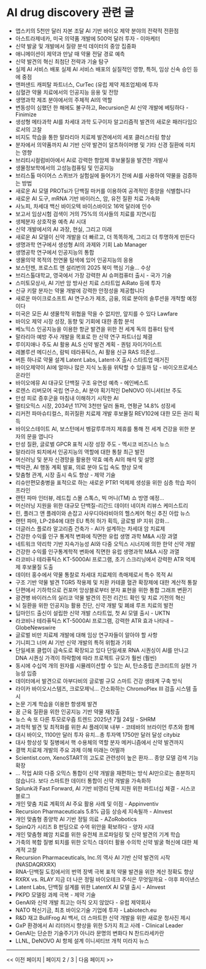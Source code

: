 # AI drug discovery 관련 글

- 앱스키의 5천만 달러 자본 조달 AI 기반 바이오 제약 분야의 전략적 전환점
- 아스트라제네카, 미국 의약품 개발에 500억 달러 투자 - 이마케터
- 신약 발굴 및 개발에서 질량 분석 데이터의 중앙 집중화
- 애니메이션이 제약과 만날 때 약물 전달 경로 예측
- 신약 발견의 혁신 최첨단 전략과 기술 탐구
- 실제 AI 서비스 배포 실제 AI 서비스 배포의 실질적인 영향, 특허, 임상 신속 승인 등에 중점
- 앤퍼샌드 캐피탈 파트너스, CurTec (유럽 제약 제조업체)에 투자
- 심혈관 약물 치료에서의 인공지능 응용 및 전망
- 생명과학 제조 분야에서의 주체적 AI의 역할
- 변동성이 심했던 한 해에도 불구하고, Recursion은 AI 신약 개발에 베팅하다 - Finimize
- 생성형 메타과학 AI를 차세대 과학 도구이자 알고리즘적 발견의 새로운 패러다임으로서의 고찰
- 비지도 학습을 통한 말라리아 치료제 발견에서의 세포 클러스터링 향상
- 분자에서 의약품까지 AI 기반 신약 발견이 알츠하이머병 및 기타 신경 질환에 미치는 영향
- 브리티시컬럼비아에서 AI로 강력한 항암제 후보물질을 발견한 개발사
- 생물정보학에서의 고성능컴퓨팅 및 인공지능
- 브리스톨 마이어스 스퀴브가 실험실에 들어가기 전에 AI를 사용하여 약물을 검증하는 방법
- 새로운 AI 모델 PROTsi가 단백질 마커를 이용하여 공격적인 종양을 식별합니다
- 새로운 AI 도구, mRNA 기반 바이러스, 암, 유전 질환 치료 가속화
- 사노피, 차세대 백신 바이오텍 바이스바이오 16억 달러에 인수
- 보고서 임상시험 검색이 거의 75%의 의사들의 치료를 지연시킴
- 생체분자 상호작용 예측 AI 시대
- 신약 개발에서의 AI 과장, 현실, 그리고 미래
- 새로운 AI 모델이 신약 개발을 더 빠르고, 더 똑똑하게, 그리고 더 투명하게 만든다
- 생명과학 연구에서 생성형 AI의 과제와 기회  Lab Manager
- 생명공학 연구에서 인공지능의 통합
- 생물의약 목적의 천연물 탐색에 있어 인공지능의 응용
- 보스턴젠, 프로스트 앤 설리번의 2025 북미 핵심 기술… 수상
- 브리스톨대학교, 영국에서 가장 강력한 AI 슈퍼컴퓨터 출시 - 국가 기술
- 스미토모상사, AI 기반 암 방사선 치료 스타트업 AiRato 등에 투자
- 신규 키랄 분자는 약물 개발에 강력한 안정성을 제공합니다
- 새로운 마이크로소프트 AI 연구소가 제조, 금융, 의료 분야의 솔루션을 개척할 예정이다
- 미국은 모든 AI 생물학적 위협을 막을 수 없지만, 앞지를 수 있다  Lawfare
- 바이오 제약 시장 성장, 동향 및 기회에 대한 종합 분석
- 베노믹스 인공지능을 이용한 항균 발견을 위한 전 세계 독의 컴퓨터 탐색
- 말라리아 예방 주사 개발을 목표로 한 신약 연구 파트너십 체결
- 루이지애나 주도 AI 활용 ALS 신약 발견 계획 - 퀀텀 자이가이스트
- 레볼루션 메디신스, 람빅 테라퓨틱스, AI 활용 신규 RAS 의존성…
- 버튼 하나로 약물 설계 Latent Labs, Latent-X 출시  스타트업 매거진
- 바이오제약이 AI에 얼마나 많은 지식 노동을 위탁할 수 있을까 답 - 바이오프로세스 온라인
- 바이오에뮤 AI 대규모 단백질 구조 유연성 예측 - 에인베스트
- 로렌스 리버모어 국립 연구소, AI 분야 획기적인 DeNOVO 이니셔티브 주도
- 만성 피로 증후군을 마침내 이해하기 시작한 AI
- 멀티오믹스 시장, 2034년 117억 3천만 달러 돌파, 연평균 14.8% 성장세
- 리커전 파마슈티컬스, 희귀질환 치료제 개발 후보물질 REV102에 대한 모든 권리 획득
- 바이오스테이트 AI, 보스턴에서 벵갈루루까지 제휴를 통해 전 세계 건강을 위한 분자의 문을 엽니다
- 만성 질환, 글로벌 GPCR 표적 시장 성장 주도 - 멕시코 비즈니스 뉴스
- 말라리아 퇴치에서 인공지능의 역할에 대한 통찰 최근 발전
- 머신러닝 및 분자 신경망을 활용한 약효 예측 AI의 해석 및 설명
- 백악관, AI 행동 계획 발표, 의료 분야 도입 속도 향상 모색
- 맞춤형 관계, 시장 출시 속도 향상 - 제약 기술
- 리슈만편모충병을 표적으로 하는 새로운 PTR1 억제제 생성을 위한 심층 학습 파이프라인
- 랜턴 파마 인터뷰, 레드칩 스몰 스톡스, 빅 머니(TM) 쇼 방영 예정...
- 머신러닝 지원을 위한 대규모 단백질-리간드 데이터  네이처 리뷰스 케미스트리
- 린, 플러그 앤 플레이와 손잡고 사우디아라비아의 헬스케어 혁신 추진  아랍 뉴스
- 랜턴 파마, LP-284에 대한 EU 특허 허가 획득, 글로벌 IP 지위 강화…
- 더글러스 플로라 알고리즘 건축가 - AI가 설계하는 차세대 암 치료제
- 건강한 수익률 인구 통계적 변화에 직면한 유럽 생명 과학 M&A 시장 과열
- 네트워크 약리학 기반 지속가능성 AI와 다중 오믹스 시너지에 의한 한약 신약 개발
- 건강한 수익률 인구통계학적 변화에 직면한 유럽 생명과학 M&A 시장 과열
- 라코비나 테라퓨틱스 KT-5000AI 프로그램, 초기 스크리닝에서 강력한 ATR 억제제 후보물질 도출
- 데이터 홍수에서 약물 통찰로 차세대 치료제의 촉매제로서 특수 목적 AI
- 구조 기반 약물 발견 TGR5 작용제 및 치환 카테콜 혈관 확장제에 대한 계산적 통찰
- 단편에서 기하학으로  컨포머 앙상블로부터 분자 표현을 위한 통합 그래프 변환기
- 광견병 바이러스의 실리코 약물 발견의 진전 리간드 확인 및 치료 기전의 혁신
- 뇌 질환을 위한 인공지능 활용 진단, 신약 개발 및 폐쇄 루프 치료의 발전
- 딥마인드 출신이 설립한 신약 개발 스타트업, 첫 AI 모델 출시 - UKTN
- 라코비나 테라퓨틱스 KT-5000AI 프로그램, 강력한 ATR 효과 나타내 – GlobeNewswire
- 글로벌 비만 치료제 개발에 대해 임상 연구자들이 알아야 할 사항
- 기니피그 너머 AI 기반 신약 개발의 특허 위험과 기회
- 단일세포 클럽이 급속도로 확장되고 있다 단일세포 RNA 시퀀싱이 AI를 만나고 DNA 시퀀싱 가격이 하락함에 따라 프로젝트 규모가 훨씬 (훨씬)
- 동시에 수십억 개의 원자를 시뮬레이션할 수 있는 AI, 탄소중립 콘크리트의 실현 가능성 입증
- 데이터에서 발견으로 아부다비의 글로벌 규모 스마트 건강 생태계 구축 방식
- 라이카 바이오시스템즈, 크로모제닉… 간소화하는 ChromoPlex III 검출 시스템 출시
- 논문 기계 학습을 이용한 항생제 발견
- 꿈 근육 질환을 위한 인공지능 기반 약물 재창출
- 뉴스 속 또 다른 투모로우즘 트렌드 2025년 7월 24일 - SHRM
- 과학적 발견 및 최적화를 위한 AI 플레이북 내부 - 코테바의 브라이언 루츠와 함께
- 대시 바이오, 1100만 달러 투자 유치…총 투자액 1750만 달러 달성  citybiz
- 대사 항상성 및 질병에서 핵 수용체의 역할 분자 메커니즘에서 신약 발견까지
- 결핵 치료제 개발의 주요 과제 이해 미래는 어떨까
- Scientist.com, XenoSTART의 고도로 관련성이 높은 환자… 종양 모델 검색 기능 확장
- … 작업 AI와 다중 오믹스 통합이 신약 개발을 재편하는 방식 AI만으로는 충분하지 않습니다. 보다 스마트한 데이터 통합이 신약 개발을 가속화하
- Splunk과 Fast Forward, AI 기반 비영리 단체 지원 위한 파트너십 체결 - 시스코 블로그
- 개인 맞춤 치료 계획의 AI 주요 활용 사례 및 이점 - Appinventiv
- Recursion Pharmaceuticals 5.8% 급등 상승세 지속될까 - AInvest
- 개인 맞춤형 종양학 AI 기반 정밀 의료 - AZoRobotics
- SpinQ가 시리즈 B 펀딩으로 수억 위안을 확보하다 - 양자 시대
- 개인 맞춤형 폐암 치료를 위한 유전체 프로파일링 및 신약 발견의 기계 학습
- 가축의 복합 질병 퇴치를 위한 오믹스 데이터 활용 수의학 신약 발굴 혁신에 대한 체계적 고찰
- Recursion Pharmaceuticals, Inc.의 역사 AI 기반 신약 발견의 시작 (NASDAQRXRX)
- RNA-단백질 도킹에서의 번역 장벽 극복 표적 약물 발견을 위한 계산 정확도 향상
- RXRX vs. RLAY 지금 더 나은 정밀 바이오테크 주식은 무엇일까요 - 야후 파이낸스
- Latent Labs, 단백질 설계를 위한 LatentX AI 모델 출시 - AInvest
- PKPD 모델링 과제 극복 - 제약 기술
- GenAI와 신약 개발 최고는 아직 오지 않았다 - 유럽 제약회사
- NATO 혁신기금, 최초 바이오기술 기업에 투자 - Labiotech.eu
- R&D 재고 BullFrog AI 백서, 더 스마트한 신약 개발을 위한 새로운 청사진 제시
- GxP 환경에서 AI 리터러시 향상을 위한 5가지 최고 사례 - Clinical Leader
- GenAI는 단순한 기술주기가 아니라 문명의 변화다 N 찬드라세카란
- LLNL, DeNOVO AI 항체 설계 이니셔티브 개척  미라지 뉴스

---
<< 이전 페이지  |  페이지 2 / 3  |  다음 페이지 >>